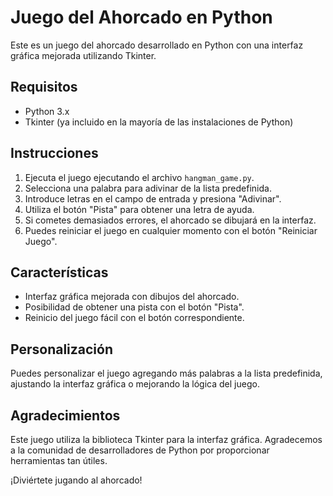 # Juego del Ahorcado en Python

Este es un juego del ahorcado desarrollado en Python con una interfaz gráfica mejorada utilizando Tkinter.

## Requisitos

- Python 3.x
- Tkinter (ya incluido en la mayoría de las instalaciones de Python)

## Instrucciones

1. Ejecuta el juego ejecutando el archivo `hangman_game.py`.
2. Selecciona una palabra para adivinar de la lista predefinida.
3. Introduce letras en el campo de entrada y presiona "Adivinar".
4. Utiliza el botón "Pista" para obtener una letra de ayuda.
5. Si cometes demasiados errores, el ahorcado se dibujará en la interfaz.
6. Puedes reiniciar el juego en cualquier momento con el botón "Reiniciar Juego".

## Características

- Interfaz gráfica mejorada con dibujos del ahorcado.
- Posibilidad de obtener una pista con el botón "Pista".
- Reinicio del juego fácil con el botón correspondiente.

## Personalización

Puedes personalizar el juego agregando más palabras a la lista predefinida, ajustando la interfaz gráfica o mejorando la lógica del juego.

## Agradecimientos

Este juego utiliza la biblioteca Tkinter para la interfaz gráfica. Agradecemos a la comunidad de desarrolladores de Python por proporcionar herramientas tan útiles.

¡Diviértete jugando al ahorcado!

